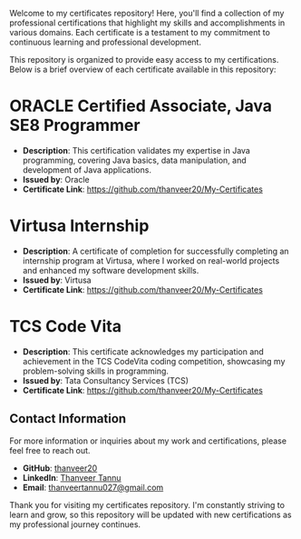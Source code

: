 Welcome to my certificates repository! Here, you'll find a collection of my professional certifications that highlight my skills and accomplishments in various domains. Each certificate is a testament to my commitment to continuous learning and professional development.

This repository is organized to provide easy access to my certifications. Below is a brief overview of each certificate available in this repository:

# ORACLE Certified Associate, Java SE8 Programmer

- **Description**: This certification validates my expertise in Java programming, covering Java basics, data manipulation, and development of Java applications.
- **Issued by**: Oracle
- **Certificate Link**: https://github.com/thanveer20/My-Certificates

# Virtusa Internship

- **Description**: A certificate of completion for successfully completing an internship program at Virtusa, where I worked on real-world projects and enhanced my software development skills.
- **Issued by**: Virtusa
- **Certificate Link**: https://github.com/thanveer20/My-Certificates

# TCS Code Vita

- **Description**: This certificate acknowledges my participation and achievement in the TCS CodeVita coding competition, showcasing my problem-solving skills in programming.
- **Issued by**: Tata Consultancy Services (TCS)
- **Certificate Link**: https://github.com/thanveer20/My-Certificates

## Contact Information

For more information or inquiries about my work and certifications, please feel free to reach out.

- **GitHub**: [thanveer20](https://github.com/thanveer20)
- **LinkedIn**: [Thanveer Tannu](https://linkedin.com/in/thanveer-tannu-36316b221)
- **Email**: [thanveertannu027@gmail.com](mailto:thanveertannu027@gmail.com)

Thank you for visiting my certificates repository. I'm constantly striving to learn and grow, so this repository will be updated with new certifications as my professional journey continues.
